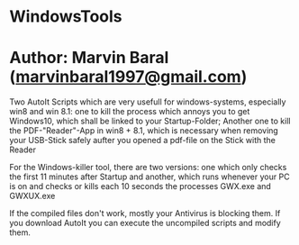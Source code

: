 # WindowsTools
# Author: Marvin Baral (marvinbaral1997@gmail.com)

Two AutoIt Scripts which are very usefull for windows-systems, especially win8 and win 8.1: 
one to kill the process which annoys you to get Windows10, which shall be linked to your Startup-Folder; Another one to kill the PDF-"Reader"-App in win8 + 8.1, which is necessary when removing your USB-Stick safely aufter you opened a pdf-file on the Stick with the Reader

For the Windows-killer tool, there are two versions:
one which only checks the first 11 minutes after Startup 
and another, which runs whenever your PC is on and checks or kills each 10 seconds the processes GWX.exe and GWXUX.exe

If the compiled files don't work, mostly your Antivirus is blocking them.
If you download AutoIt you can execute the uncompiled scripts and modify them.
